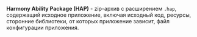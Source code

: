 **Harmony Ability Package (HAP)** - zip-архив с расширением `.hap`, содержащий исходное приложение, включая исходный код, ресурсы, сторонние библиотеки, от которых приложение зависит, файл конфигурации приложения.